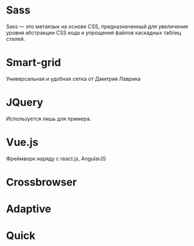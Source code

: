 # Sass
  Sass — это метаязык на основе CSS, предназначенный для увеличения уровня абстракции CSS кода и упрощения файлов каскадных таблиц стилей.
# Smart-grid
  Универсальная и удобная сетка от Дмитрия Лаврика
# JQuery
  Используется лишь для примера.
# Vue.js
  Фреймворк наряду с react.js, AngularJS
# Crossbrowser
# Adaptive
# Quick
